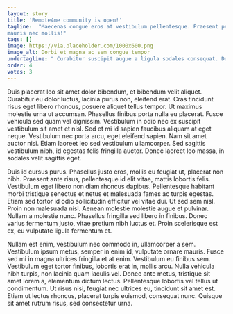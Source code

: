 ```yaml
---
layout: story
title: 'Remote4me community is open!'
tagline:  "Maecenas congue eros at vestibulum pellentesque. Praesent pellentesque ultricies 
mauris nec mollis!"
tags: []
image: https://via.placeholder.com/1000x600.png
image_alt: Dorbi et magna ac sem congue tempor
undertagline: " Curabitur suscipit augue a ligula sodales consequat. Donec mattis est magna, sed lobortis elit auctor sed. Cras lobortis egestas urna, in luctus metus hendrerit at. Suspendisse egestas ligula et eros tempor"
order: 4
votes: 3
---
```

Duis placerat leo sit amet dolor bibendum, et bibendum velit aliquet. Curabitur eu dolor luctus, lacinia purus non, eleifend erat. Cras tincidunt risus eget libero rhoncus, posuere aliquet tellus tempor. Ut maximus molestie urna ut accumsan. Phasellus finibus porta nulla eu placerat. Fusce vehicula sed quam vel dignissim. Vestibulum in odio nec ex suscipit vestibulum sit amet et nisl. Sed et mi id sapien faucibus aliquam at eget neque. Vestibulum nec porta arcu, eget eleifend sapien. Nam sit amet auctor nisi. Etiam laoreet leo sed vestibulum ullamcorper. Sed sagittis vestibulum nibh, id egestas felis fringilla auctor. Donec laoreet leo massa, in sodales velit sagittis eget.

Duis id cursus purus. Phasellus justo eros, mollis eu feugiat ut, placerat non nibh. Praesent ante risus, pellentesque id elit vitae, mattis lobortis felis. Vestibulum eget libero non diam rhoncus dapibus. Pellentesque habitant morbi tristique senectus et netus et malesuada fames ac turpis egestas. Etiam sed tortor id odio sollicitudin efficitur vel vitae dui. Ut sed sem nisl. Proin non malesuada nisl. Aenean molestie molestie augue et pulvinar. Nullam a molestie nunc. Phasellus fringilla sed libero in finibus. Donec varius fermentum justo, vitae pretium nibh luctus et. Proin scelerisque est ex, eu vulputate ligula fermentum et.

Nullam est enim, vestibulum nec commodo in, ullamcorper a sem. Vestibulum ipsum metus, semper in enim id, vulputate ornare mauris. Fusce sed mi in magna ultrices fringilla et at enim. Vestibulum eu finibus sem. Vestibulum eget tortor finibus, lobortis erat in, mollis arcu. Nulla vehicula nibh turpis, non lacinia quam iaculis vel. Donec ante metus, tristique sit amet lorem a, elementum dictum lectus. Pellentesque lobortis vel tellus ut condimentum. Ut risus nisi, feugiat nec ultrices eu, tincidunt sit amet est. Etiam ut lectus rhoncus, placerat turpis euismod, consequat nunc. Quisque sit amet rutrum risus, sed consectetur urna.
